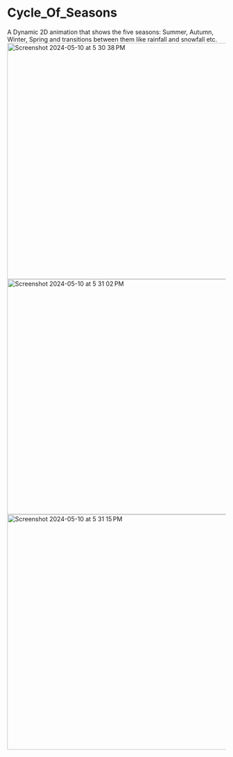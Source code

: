 # Cycle_Of_Seasons
A Dynamic 2D animation that shows the five seasons: Summer, Autumn, Winter, Spring and transitions between them like rainfall and snowfall etc.
<img width="545" alt="Screenshot 2024-05-10 at 5 30 38 PM" src="https://github.com/Dewang2207/Cycle_Of_Seasons/assets/97784097/e03173be-19d6-4595-a24b-f8b758034d32">
<img width="543" alt="Screenshot 2024-05-10 at 5 31 02 PM" src="https://github.com/Dewang2207/Cycle_Of_Seasons/assets/97784097/b0373b67-0b86-469a-b697-8020d3202e4b">
<img width="543" alt="Screenshot 2024-05-10 at 5 31 15 PM" src="https://github.com/Dewang2207/Cycle_Of_Seasons/assets/97784097/52eedb12-c196-4a8b-89d8-e8a7876f0418">
